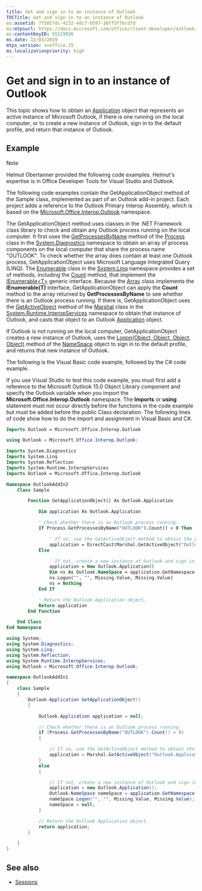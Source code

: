 ```yaml
---
title: Get and sign in to an instance of Outlook
TOCTitle: Get and sign in to an instance of Outlook
ms:assetid: 7f5057dc-4232-4dc7-b597-16ff5f7bcd7d
ms:mtpsurl: https://docs.microsoft.com/office/client-developer/outlook/pia/how-to-get-and-log-on-to-an-instance-of-outlook?redirectedfrom=MSDN
ms:contentKeyID: 55119926
ms.date: 12/03/2019
mtps_version: v=office.15
ms.localizationpriority: high
---
```


# Get and sign in to an instance of Outlook

This topic shows how to obtain an [Application](/dotnet/api/microsoft.office.interop.outlook.application) object that represents an active instance of Microsoft Outlook, if there is one running on the local computer, or to create a new instance of Outlook, sign in to the default profile, and return that instance of Outlook.

## Example

> [!NOTE] 
> Helmut Obertanner provided the following code examples. Helmut's expertise is in Office Developer Tools for Visual Studio and Outlook. 

The following code examples contain the GetApplicationObject method of the Sample class, implemented as part of an Outlook add-in project. Each project adds a reference to the Outlook Primary Interop Assembly, which is based on the [Microsoft.Office.Interop.Outlook](/dotnet/api/microsoft.office.interop.outlook) namespace.

The GetApplicationObject method uses classes in the .NET Framework class library to check and obtain any Outlook process running on the local computer. It first uses the [GetProcessesByName](/dotnet/api/system.diagnostics.process.getprocessesbyname) method of the [Process](/dotnet/api/system.diagnostics.process) class in the [System.Diagnostics](/dotnet/api/system.diagnostics) namespace to obtain an array of process components on the local computer that share the process name "OUTLOOK". To check whether the array does contain at least one Outlook process, GetApplicationObject uses Microsoft Language Integrated Query (LINQ). The [Enumerable](https://msdn.microsoft.com/library/bb345746) class in the [System.Linq](https://msdn.microsoft.com/library/bb336768) namespace provides a set of methods, including the [Count](https://msdn.microsoft.com/library/bb357758) method, that implement the [IEnumerable\<T\>](https://msdn.microsoft.com/library/9eekhta0) generic interface. Because the [Array](https://msdn.microsoft.com/library/czz5hkty) class implements the **IEnumerable(T)** interface, GetApplicationObject can apply the **Count** method to the array returned by **GetProcessesByName** to see whether there is an Outlook process running. If there is, GetApplicationObject uses the [GetActiveObject](https://msdn.microsoft.com/library/xt620x09) method of the [Marshal](https://msdn.microsoft.com/library/asx0thw2) class in the [System.Runtime.InteropServices](https://msdn.microsoft.com/library/9esea608\(v=office.15\)) namespace to obtain that instance of Outlook, and casts that object to an Outlook [Application](https://msdn.microsoft.com/library/bb646615\(v=office.15\)) object.

If Outlook is not running on the local computer, GetApplicationObject creates a new instance of Outlook, uses the [Logon(Object, Object, Object, Object)](/dotnet/api/microsoft.office.interop.outlook._namespace.logon) method of the [NameSpace](/dotnet/api/microsoft.office.interop.outlook.namespace) object to sign in to the default profile, and returns that new instance of Outlook.

The following is the Visual Basic code example, followed by the C\# code example.

If you use Visual Studio to test this code example, you must first add a reference to the Microsoft Outlook 15.0 Object Library component and specify the Outlook variable when you import the **Microsoft.Office.Interop.Outlook** namespace. The **Imports** or **using** statement must not occur directly before the functions in the code example but must be added before the public Class declaration. The following lines of code show how to do the import and assignment in Visual Basic and C\#.

```vb
Imports Outlook = Microsoft.Office.Interop.Outlook
```


```csharp
using Outlook = Microsoft.Office.Interop.Outlook;
```


```vb
Imports System.Diagnostics
Imports System.Linq
Imports System.Reflection
Imports System.Runtime.InteropServices
Imports Outlook = Microsoft.Office.Interop.Outlook

Namespace OutlookAddIn2
    Class Sample

        Function GetApplicationObject() As Outlook.Application

            Dim application As Outlook.Application

            ' Check whether there is an Outlook process running.
            If Process.GetProcessesByName("OUTLOOK").Count() > 0 Then

                ' If so, use the GetActiveObject method to obtain the process and cast it to an Application object.
                application = DirectCast(Marshal.GetActiveObject("Outlook.Application"), Outlook.Application)
            Else

                ' If not, create a new instance of Outlook and sign in to the default profile.
                application = New Outlook.Application()
                Dim ns As Outlook.NameSpace = application.GetNamespace("MAPI")
                ns.Logon("", "", Missing.Value, Missing.Value)
                ns = Nothing
            End If

            ' Return the Outlook Application object.
            Return application
        End Function

    End Class
End Namespace
```


```csharp
using System;
using System.Diagnostics;
using System.Linq;
using System.Reflection;
using System.Runtime.InteropServices;
using Outlook = Microsoft.Office.Interop.Outlook;

namespace OutlookAddIn1
{
    class Sample
    {
        Outlook.Application GetApplicationObject()
        {

            Outlook.Application application = null;

            // Check whether there is an Outlook process running.
            if (Process.GetProcessesByName("OUTLOOK").Count() > 0)
            {

                // If so, use the GetActiveObject method to obtain the process and cast it to an Application object.
                application = Marshal.GetActiveObject("Outlook.Application") as Outlook.Application;
            }
            else
            {

                // If not, create a new instance of Outlook and sign in to the default profile.
                application = new Outlook.Application();
                Outlook.NameSpace nameSpace = application.GetNamespace("MAPI");
                nameSpace.Logon("", "", Missing.Value, Missing.Value);
                nameSpace = null;
            }

            // Return the Outlook Application object.
            return application;
        }

    }
}
```

## See also

- [Sessions](sessions.md)

